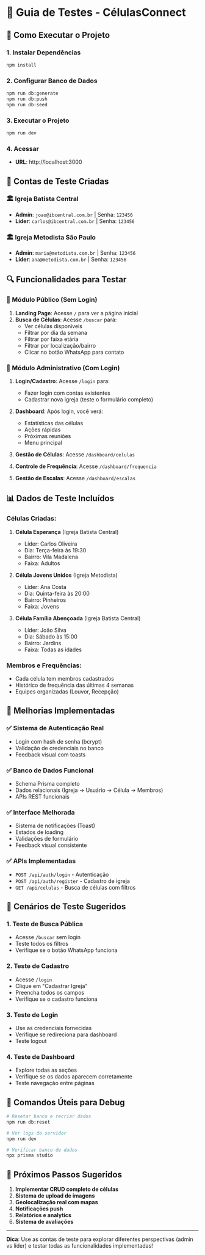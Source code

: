 # 🧪 Guia de Testes - CélulasConnect

## 🚀 Como Executar o Projeto

### 1. Instalar Dependências
```bash
npm install
```

### 2. Configurar Banco de Dados
```bash
npm run db:generate
npm run db:push
npm run db:seed
```

### 3. Executar o Projeto
```bash
npm run dev
```

### 4. Acessar
- **URL**: http://localhost:3000

## 👥 Contas de Teste Criadas

### 🏛️ Igreja Batista Central
- **Admin**: `joao@ibcentral.com.br` | Senha: `123456`
- **Líder**: `carlos@ibcentral.com.br` | Senha: `123456`

### 🏛️ Igreja Metodista São Paulo
- **Admin**: `maria@metodista.com.br` | Senha: `123456`
- **Líder**: `ana@metodista.com.br` | Senha: `123456`

## 🔍 Funcionalidades para Testar

### 📱 Módulo Público (Sem Login)
1. **Landing Page**: Acesse `/` para ver a página inicial
2. **Busca de Células**: Acesse `/buscar` para:
   - Ver células disponíveis
   - Filtrar por dia da semana
   - Filtrar por faixa etária
   - Filtrar por localização/bairro
   - Clicar no botão WhatsApp para contato

### 🔐 Módulo Administrativo (Com Login)
1. **Login/Cadastro**: Acesse `/login` para:
   - Fazer login com contas existentes
   - Cadastrar nova igreja (teste o formulário completo)

2. **Dashboard**: Após login, você verá:
   - Estatísticas das células
   - Ações rápidas
   - Próximas reuniões
   - Menu principal

3. **Gestão de Células**: Acesse `/dashboard/celulas`
4. **Controle de Frequência**: Acesse `/dashboard/frequencia`
5. **Gestão de Escalas**: Acesse `/dashboard/escalas`

## 📊 Dados de Teste Incluídos

### Células Criadas:
1. **Célula Esperança** (Igreja Batista Central)
   - Líder: Carlos Oliveira
   - Dia: Terça-feira às 19:30
   - Bairro: Vila Madalena
   - Faixa: Adultos

2. **Célula Jovens Unidos** (Igreja Metodista)
   - Líder: Ana Costa
   - Dia: Quinta-feira às 20:00
   - Bairro: Pinheiros
   - Faixa: Jovens

3. **Célula Família Abençoada** (Igreja Batista Central)
   - Líder: João Silva
   - Dia: Sábado às 15:00
   - Bairro: Jardins
   - Faixa: Todas as idades

### Membros e Frequências:
- Cada célula tem membros cadastrados
- Histórico de frequência das últimas 4 semanas
- Equipes organizadas (Louvor, Recepção)

## 🔧 Melhorias Implementadas

### ✅ Sistema de Autenticação Real
- Login com hash de senha (bcrypt)
- Validação de credenciais no banco
- Feedback visual com toasts

### ✅ Banco de Dados Funcional
- Schema Prisma completo
- Dados relacionais (Igreja → Usuário → Célula → Membros)
- APIs REST funcionais

### ✅ Interface Melhorada
- Sistema de notificações (Toast)
- Estados de loading
- Validações de formulário
- Feedback visual consistente

### ✅ APIs Implementadas
- `POST /api/auth/login` - Autenticação
- `POST /api/auth/register` - Cadastro de igreja
- `GET /api/celulas` - Busca de células com filtros

## 🧪 Cenários de Teste Sugeridos

### 1. Teste de Busca Pública
- Acesse `/buscar` sem login
- Teste todos os filtros
- Verifique se o botão WhatsApp funciona

### 2. Teste de Cadastro
- Acesse `/login`
- Clique em "Cadastrar Igreja"
- Preencha todos os campos
- Verifique se o cadastro funciona

### 3. Teste de Login
- Use as credenciais fornecidas
- Verifique se redireciona para dashboard
- Teste logout

### 4. Teste de Dashboard
- Explore todas as seções
- Verifique se os dados aparecem corretamente
- Teste navegação entre páginas

## 🐛 Comandos Úteis para Debug

```bash
# Resetar banco e recriar dados
npm run db:reset

# Ver logs do servidor
npm run dev

# Verificar banco de dados
npx prisma studio
```

## 📝 Próximos Passos Sugeridos

1. **Implementar CRUD completo de células**
2. **Sistema de upload de imagens**
3. **Geolocalização real com mapas**
4. **Notificações push**
5. **Relatórios e analytics**
6. **Sistema de avaliações**

---

**Dica**: Use as contas de teste para explorar diferentes perspectivas (admin vs líder) e testar todas as funcionalidades implementadas!